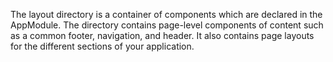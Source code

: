 The layout directory is a container of components which are declared in the AppModule. The directory contains page-level components of content such as a common footer, navigation, and header. It also contains page layouts for the different sections of your application.

